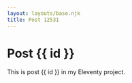 ```yaml
---
layout: layouts/base.njk
title: Post 12531
---
```


# Post {{ id }}

This is post {{ id }} in my Eleventy project.
